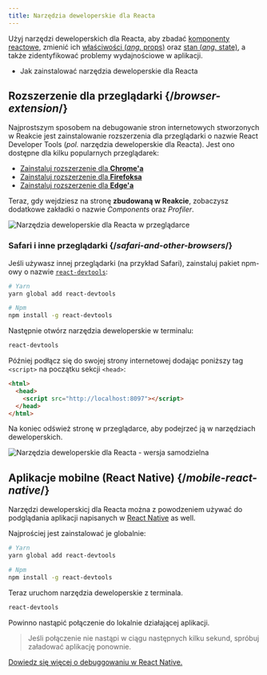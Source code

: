 ```yaml
---
title: Narzędzia deweloperskie dla Reacta
---
```


<Intro>

Użyj narzędzi deweloperskich dla Reacta, aby zbadać [komponenty reactowe](/learn/your-first-component), zmienić ich [właściwości (_ang._ props)](/learn/passing-props-to-a-component) oraz [stan (_ang._ state)](/learn/state-a-components-memory), a także zidentyfikować problemy wydajnościowe w aplikacji.

</Intro>

<YouWillLearn>

* Jak zainstalować narzędzia deweloperskie dla Reacta

</YouWillLearn>

## Rozszerzenie dla przeglądarki {/*browser-extension*/}

Najprostszym sposobem na debugowanie stron internetowych stworzonych w Reakcie jest zainstalowanie rozszerzenia dla przeglądarki o nazwie React Developer Tools (_pol._ narzędzia deweloperskie dla Reacta). Jest ono dostępne dla kilku popularnych przeglądarek:

- [Zainstaluj rozszerzenie dla **Chrome'a**](https://chrome.google.com/webstore/detail/react-developer-tools/fmkadmapgofadopljbjfkapdkoienihi?hl=en)
- [Zainstaluj rozszerzenie dla **Firefoksa**](https://addons.mozilla.org/en-US/firefox/addon/react-devtools/)
- [Zainstaluj rozszerzenie dla **Edge'a**](https://microsoftedge.microsoft.com/addons/detail/react-developer-tools/gpphkfbcpidddadnkolkpfckpihlkkil)

Teraz, gdy wejdziesz na stronę **zbudowaną w Reakcie**, zobaczysz dodatkowe zakładki o nazwie _Components_ oraz _Profiler_.

![Narzędzia deweloperskie dla Reacta w przeglądarce](/images/docs/react-devtools-extension.png)

### Safari i inne przeglądarki {/*safari-and-other-browsers*/}

Jeśli używasz innej przeglądarki (na przykład Safari), zainstaluj pakiet npm-owy o nazwie [`react-devtools`](https://www.npmjs.com/package/react-devtools):

```bash
# Yarn
yarn global add react-devtools

# Npm
npm install -g react-devtools
```

Następnie otwórz narzędzia deweloperskie w terminalu:

```bash
react-devtools
```

Później podłącz się do swojej strony internetowej dodając poniższy tag `<script>` na początku sekcji `<head>`:

```html {3}
<html>
  <head>
    <script src="http://localhost:8097"></script>
  </head>
</html>
```

Na koniec odśwież stronę w przeglądarce, aby podejrzeć ją w narzędziach deweloperskich.

![Narzędzia deweloperskie dla Reacta - wersja samodzielna](/images/docs/react-devtools-standalone.png)

## Aplikacje mobilne (React Native) {/*mobile-react-native*/}

Narzędzi deweloperskicj dla Reacta można z powodzeniem używać do podglądania aplikacji napisanych w [React Native](https://reactnative.dev/) as well.

Najprościej jest zainstalować je globalnie:

```bash
# Yarn
yarn global add react-devtools

# Npm
npm install -g react-devtools
```

Teraz uruchom narzędzia deweloperskie z terminala.

```bash
react-devtools
```

Powinno nastąpić połączenie do lokalnie działającej aplikacji.

> Jeśli połączenie nie nastąpi w ciągu następnych kilku sekund, spróbuj załadować aplikację ponownie.

[Dowiedz się więcej o debuggowaniu w React Native.](https://reactnative.dev/docs/debugging)
